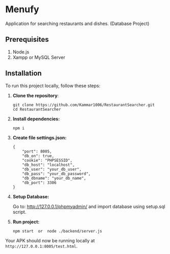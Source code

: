 # Menufy
Application for searching restaurants and dishes. (Database Project)

## Prerequisites
1. Node.js
2. Xampp or MySQL Server

## Installation
To run this project locally, follow these steps:

1. **Clone the repository**:
    ```
    git clone https://github.com/Kammar1006/RestaurantSearcher.git
    cd RestaurantSearcher
    ```
2. **Install dependencies:**
    ```
    npm i
    ```
3. **Create file settings.json:**
    ```
    {
        "port": 8005,
        "db_on": true,
        "cookie": "PHPSESSID",
        "db_host": "localhost",
        "db_user": "your_db_user",
        "db_pass": "your_db_password",
        "db_dbname": "your_db_name",
        "db_port": 3306
    }
    ```
4. **Setup Database:**

    Go to: http://127.0.0.1/phpmyadmin/ and import database using setup.sql script.

5. **Run project:**
    ```
    npm start  or  node ./backend/server.js 
    ```

Your APK should now be running locally at ```http://127.0.0.1:8005/test.html```.